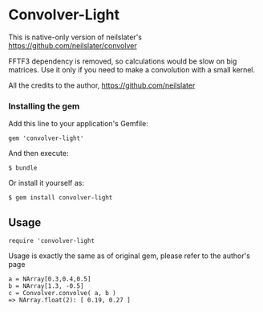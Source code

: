 # Convolver-Light

This is native-only version of neilslater's https://github.com/neilslater/convolver

FFTF3 dependency is removed, so calculations would be slow on big matrices. Use it only if you need to make a convolution with a small kernel.

All the credits to the author, https://github.com/neilslater

### Installing the gem

Add this line to your application's Gemfile:

    gem 'convolver-light'

And then execute:

    $ bundle

Or install it yourself as:

    $ gem install convolver-light

## Usage

    require 'convolver-light

Usage is exactly the same as of original gem, please refer to the author's page

```
a = NArray[0.3,0.4,0.5]
b = NArray[1.3, -0.5]
c = Convolver.convolve( a, b )
=> NArray.float(2): [ 0.19, 0.27 ]
```
